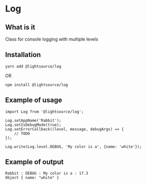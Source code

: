 # Log

## What is it
Class for console logging with multiple levels

## Installation
```
yarn add @lightsource/log
```
OR
```
npm install @lightsource/log
```

## Example of usage

```
import Log from '@lightsource/log';

Log.setAppName('Rabbit');
Log.setIsDebugMode(true);
Log.setErrorCallback((level, message, debugArgs) => {
    // TODO
});

Log.write(Log.level.DEBUG, 'My color is a', {name: 'white'});
```
## Example of output
```
Rabbit : DEBUG : My color is a : 17.3
Object { name: "white" }
```